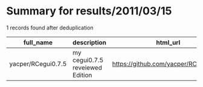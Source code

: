 
# Summary for results/2011/03/15
    
1 records found after deduplication

| full_name | description | html_url | matched_list | matched_count | pushed_at | size | stargazers_count | language | forks_count |
|--------------------|---------------------------------|---------------------------------------|----------------|-----------------|---------------------------|--------|--------------------|------------|---------------|
| yacper/RCegui0.7.5 | my cegui0.7.5 reveiewed Edition | https://github.com/yacper/RCegui0.7.5 | ['rce'] | 1 | 2011-03-15 05:09:10+00:00 | 50556 | 1 | nan | 0 |

